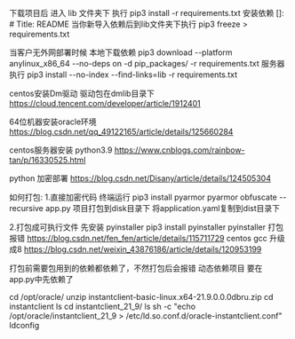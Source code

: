 下载项目后 进入 lib 文件夹下 执行 pip3 install -r requirements.txt 安装依赖
[]: # Title: README
当你新导入依赖后到lib文件夹下执行 pip3 freeze > requirements.txt

当客户无外网部署时候
本地下载依赖
pip3 download --platform anylinux_x86_64 --no-deps on -d pip_packages/ -r requirements.txt
服务器执行
pip3 install --no-index --find-links=lib -r requirements.txt

centos安装Dm驱动
驱动包在dmlib目录下
https://cloud.tencent.com/developer/article/1912401

64位机器安装oracle环境
https://blog.csdn.net/qq_49122165/article/details/125660284

centos服务器安装 python3.9
https://www.cnblogs.com/rainbow-tan/p/16330525.html

python 加密部署
https://blog.csdn.net/Disany/article/details/124505304


如何打包:
1.直接加密代码 终端运行
pip3 install pyarmor
pyarmor obfuscate --recursive app.py
项目打包到disk目录下
将application.yaml复制到dist目录下

2.打包成可执行文件
先安装 pyinstaller
pip3 install pyinstaller
pyinstaller 打包报错 
https://blog.csdn.net/fen_fen/article/details/115711729
centos gcc 升级成8
https://blog.csdn.net/weixin_43876186/article/details/120953199

打包前需要包用到的依赖都依赖了，不然打包后会报错 动态依赖项目 要在 app.py中先依赖了


cd /opt/oracle/
unzip instantclient-basic-linux.x64-21.9.0.0.0dbru.zip 
cd instantclient
ls
cd instantclient_21_9/
ls
sh -c "echo /opt/oracle/instantclient_21_9 > /etc/ld.so.conf.d/oracle-instantclient.conf"  
ldconfig 
